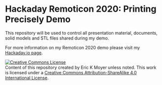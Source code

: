 # Hackaday Remoticon 2020: Printing Precisely Demo

This repository will be used to control all presentation material, documents, solid models and STL files shared during my demo.

For more information on my Remoticon 2020 demo please visit my [Hackaday.io page](https://hackaday.io/project/175611-remoticon-printing-precisely-demo).

<a rel="license" href="http://creativecommons.org/licenses/by-sa/4.0/"><img alt="Creative Commons License" style="border-width:0" src="https://i.creativecommons.org/l/by-sa/4.0/88x31.png" /></a><br />Content of this repository created by Eric K Moyer unless noted. This work is licensed under a <a rel="license" href="http://creativecommons.org/licenses/by-sa/4.0/">Creative Commons Attribution-ShareAlike 4.0 International License</a>.
